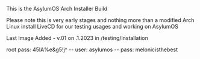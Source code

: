 This is the AsylumOS Arch Installer Build

Please note this is very early stages and nothing more than a modified Arch Linux install LiveCD for our testing usages and working on AsylumOS

Last Image Added - v.01 on .1.2023 in /testing/installation

root pass: 45lA%e&g5!j^ -- user: asylumos -- pass: melonicisthebest
